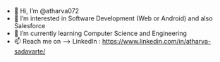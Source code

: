 - 👋 Hi, I’m @atharva072
- 👀 I’m interested in Software Development (Web or Android) and also Salesforce
- 🌱 I’m currently learning Computer Science and Engineering
- 📫 Reach me on --> LinkedIn : https://www.linkedin.com/in/atharva-sadavarte/

<!---
atharva072/atharva072 is a ✨ special ✨ repository because its `README.md` (this file) appears on your GitHub profile.
You can click the Preview link to take a look at your changes.
--->
